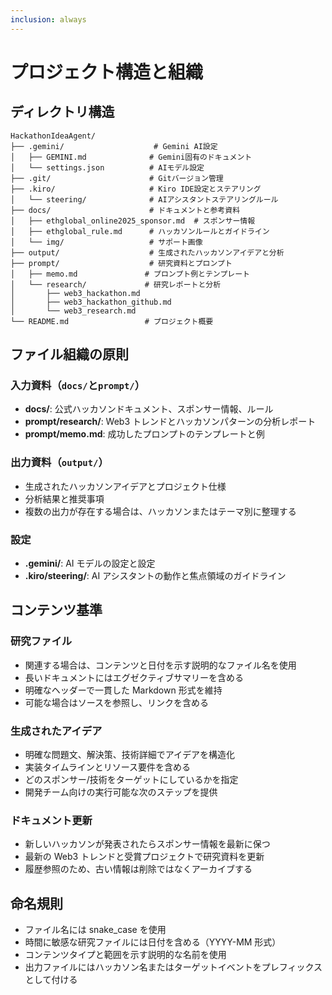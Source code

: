 ```yaml
---
inclusion: always
---
```



# プロジェクト構造と組織

## ディレクトリ構造

```
HackathonIdeaAgent/
├── .gemini/                    # Gemini AI設定
│   ├── GEMINI.md              # Gemini固有のドキュメント
│   └── settings.json          # AIモデル設定
├── .git/                      # Gitバージョン管理
├── .kiro/                     # Kiro IDE設定とステアリング
│   └── steering/              # AIアシスタントステアリングルール
├── docs/                      # ドキュメントと参考資料
│   ├── ethglobal_online2025_sponsor.md  # スポンサー情報
│   ├── ethglobal_rule.md      # ハッカソンルールとガイドライン
│   └── img/                   # サポート画像
├── output/                    # 生成されたハッカソンアイデアと分析
├── prompt/                    # 研究資料とプロンプト
│   ├── memo.md               # プロンプト例とテンプレート
│   └── research/             # 研究レポートと分析
│       ├── web3_hackathon.md
│       ├── web3_hackathon_github.md
│       └── web3_research.md
└── README.md                 # プロジェクト概要
```

## ファイル組織の原則

### 入力資料（`docs/`と`prompt/`）

- **docs/**: 公式ハッカソンドキュメント、スポンサー情報、ルール
- **prompt/research/**: Web3 トレンドとハッカソンパターンの分析レポート
- **prompt/memo.md**: 成功したプロンプトのテンプレートと例

### 出力資料（`output/`）

- 生成されたハッカソンアイデアとプロジェクト仕様
- 分析結果と推奨事項
- 複数の出力が存在する場合は、ハッカソンまたはテーマ別に整理する

### 設定

- **.gemini/**: AI モデルの設定と設定
- **.kiro/steering/**: AI アシスタントの動作と焦点領域のガイドライン

## コンテンツ基準

### 研究ファイル

- 関連する場合は、コンテンツと日付を示す説明的なファイル名を使用
- 長いドキュメントにはエグゼクティブサマリーを含める
- 明確なヘッダーで一貫した Markdown 形式を維持
- 可能な場合はソースを参照し、リンクを含める

### 生成されたアイデア

- 明確な問題文、解決策、技術詳細でアイデアを構造化
- 実装タイムラインとリソース要件を含める
- どのスポンサー/技術をターゲットにしているかを指定
- 開発チーム向けの実行可能な次のステップを提供

### ドキュメント更新

- 新しいハッカソンが発表されたらスポンサー情報を最新に保つ
- 最新の Web3 トレンドと受賞プロジェクトで研究資料を更新
- 履歴参照のため、古い情報は削除ではなくアーカイブする

## 命名規則

- ファイル名には snake_case を使用
- 時間に敏感な研究ファイルには日付を含める（YYYY-MM 形式）
- コンテンツタイプと範囲を示す説明的な名前を使用
- 出力ファイルにはハッカソン名またはターゲットイベントをプレフィックスとして付ける
